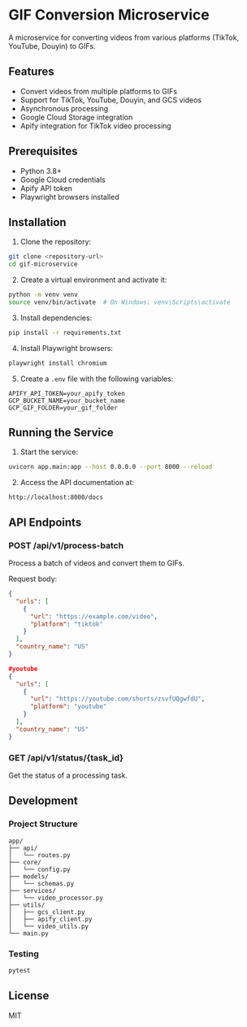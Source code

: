 # GIF Conversion Microservice

A microservice for converting videos from various platforms (TikTok, YouTube, Douyin) to GIFs.

## Features

- Convert videos from multiple platforms to GIFs
- Support for TikTok, YouTube, Douyin, and GCS videos
- Asynchronous processing
- Google Cloud Storage integration
- Apify integration for TikTok video processing

## Prerequisites

- Python 3.8+
- Google Cloud credentials
- Apify API token
- Playwright browsers installed

## Installation

1. Clone the repository:
```bash
git clone <repository-url>
cd gif-microservice
```

2. Create a virtual environment and activate it:
```bash
python -m venv venv
source venv/bin/activate  # On Windows: venv\Scripts\activate
```

3. Install dependencies:
```bash
pip install -r requirements.txt
```

4. Install Playwright browsers:
```bash
playwright install chromium
```

5. Create a `.env` file with the following variables:
```env
APIFY_API_TOKEN=your_apify_token
GCP_BUCKET_NAME=your_bucket_name
GCP_GIF_FOLDER=your_gif_folder
```

## Running the Service

1. Start the service:
```bash
uvicorn app.main:app --host 0.0.0.0 --port 8000 --reload
```

2. Access the API documentation at:
```
http://localhost:8000/docs
```

## API Endpoints

### POST /api/v1/process-batch
Process a batch of videos and convert them to GIFs.

Request body:
```json
{
  "urls": [
    {
      "url": "https://example.com/video",
      "platform": "tiktok"
    }
  ],
  "country_name": "US"
}

#youtube
{
  "urls": [
    {
      "url": "https://youtube.com/shorts/zsvfUQgwfdU",
      "platform": "youtube"
    }
  ],
  "country_name": "US"
}
```

### GET /api/v1/status/{task_id}
Get the status of a processing task.

## Development

### Project Structure
```
app/
├── api/
│   └── routes.py
├── core/
│   └── config.py
├── models/
│   └── schemas.py
├── services/
│   └── video_processor.py
├── utils/
│   ├── gcs_client.py
│   ├── apify_client.py
│   └── video_utils.py
└── main.py
```

### Testing
```bash
pytest
```

## License

MIT 